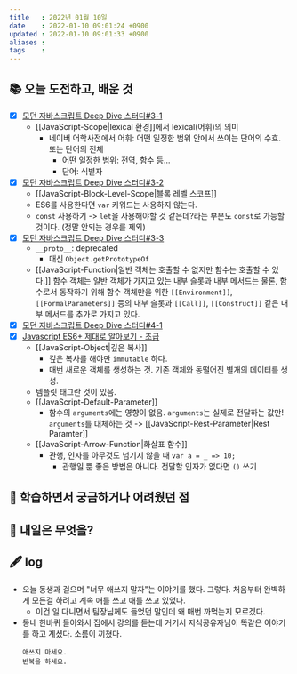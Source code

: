 ```yaml
---
title   : 2022년 01월 10일 
date    : 2022-01-10 09:01:24 +0900
updated : 2022-01-10 09:01:33 +0900
aliases : 
tags    : 
---
```

## 📚 오늘 도전하고, 배운 것
- [x] [모던 자바스크립트 Deep Dive 스터디#3-1](https://youtu.be/NKEOFnMtBh8)
	- [[JavaScript-Scope|lexical 환경]]에서 lexical(어휘)의 의미 
		- 네이버 어학사전에서 어휘: 어떤 일정한 범위 안에서 쓰이는 단어의 수효. 또는 단어의 전체 
			- 어떤 일정한 범위: 전역, 함수 등...
			- 단어: 식별자 
- [x] [모던 자바스크립트 Deep Dive 스터디#3-2](https://youtu.be/JheRt5mIZH8)
    - [[JavaScript-Block-Level-Scope|블록 레벨 스코프]]
	- ES6를 사용한다면 `var` 키워드는 사용하지 않는다. 
	- `const` 사용하기 -> `let`을 사용해야할 것 같은데?라는 부분도 `const`로 가능할 것이다. (정말 안되는 경우를 제외)
- [x] [모던 자바스크립트 Deep Dive 스터디#3-3](https://youtu.be/SQAhFwxqlJY)
	- `__proto__`: deprecated 
		- 대신 `Object.getPrototypeOf` 
	- [[JavaScript-Function|일반 객체는 호출할 수 없지만 함수는 호출할 수 있다.]] 함수 객체는 일반 객체가 가지고 있는 내부 슬롯과 내부 메서드는 물론, 함수로서 동작하기 위해 함수 객체만을 위한 `[[Environment]]`, `[[FormalParameters]]` 등의 내부 슬롯과 `[[Call]]`, `[[Construct]]` 같은 내부 메서드를 추가로 가지고 있다.
- [x] [모던 자바스크립트 Deep Dive 스터디#4-1](https://youtu.be/gAZX8ThQkUc)
- [x] [Javascript ES6+ 제대로 알아보기 - 초급](https://inf.run/mNvg)
	- [[JavaScript-Object|깊은 복사]] 
		- 깊은 복사를 해야만 `immutable` 하다. 
		- 매번 새로운 객체를 생성하는 것. 기존 객체와 동떨어진 별개의 데이터를 생성.
	- 템플릿 태그란 것이 있음. 
	- [[JavaScript-Default-Parameter]]
		- 함수의 `arguments`에는 영향이 없음. `arguments`는 실제로 전달하는 값만! `arguments`를 대체하는 것 -> [[JavaScript-Rest-Parameter|Rest Paramter]]
	- [[JavaScript-Arrow-Function|화살표 함수]]
		- 관행, 인자를 아무것도 넘기지 않을 때 `var a = _ => 10;`
			- 관행일 뿐 좋은 방법은 아니다. 전달할 인자가 없다면 `()` 쓰기 

## 🤔 학습하면서 궁금하거나 어려웠던 점 

## 🌅 내일은 무엇을?

## 🖋 log
- 오늘 동생과 걸으며 "너무 애쓰지 말자"는 이야기를 했다. 그렇다. 처음부터 완벽하게 모든걸 하려고 계속 애를 쓰고 애를 쓰고 있었다.  
	- 이건 일 다니면서 팀장님께도 들었던 말인데 왜 매번 까먹는지 모르겠다.
- 동네 한바퀴 돌아와서 집에서 강의를 듣는데 거기서 지식공유자님이 똑같은 이야기를 하고 계셨다. 소름이 끼쳤다. 
	```
	애쓰지 마세요.
	반복을 하세요.
	```





